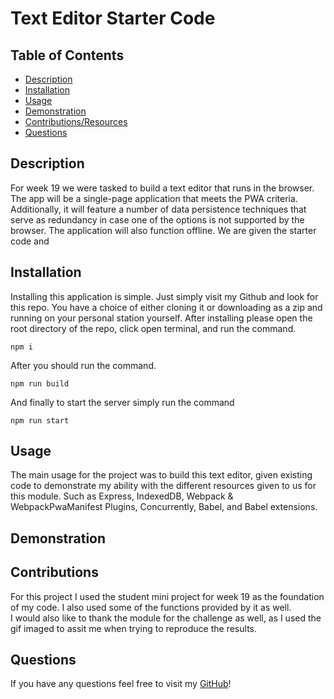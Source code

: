 # Text Editor Starter Code

 ## Table of Contents
 - [Description](#description)
 - [Installation](#installation)
 - [Usage](#usage)
 - [Demonstration](#demonstration)
 - [Contributions/Resources](#contributions)
 - [Questions](#questions)

 ## Description
For week 19 we were tasked to build a text editor that runs in the browser. The app will be a single-page application that meets the PWA criteria. Additionally, it will feature a number of data persistence techniques that serve as redundancy in case one of the options is not supported by the browser. The application will also function offline. We are given the starter code and 

 ## Installation
 Installing this application is simple. Just simply visit my Github and look for this repo. You have a choice of either cloning it or downloading as a zip and running on your personal station yourself. After installing please open the root directory of the repo, click open terminal, and run the command.
```
npm i
```
After you should run the command. 
```
npm run build
```
And finally to start the server simply run the command 
```
npm run start
```

 ## Usage
The main usage for the project was to build this text editor, given existing code to demonstrate my ability with the different resources given to us for this module. Such as Express, IndexedDB, Webpack & WebpackPwaManifest Plugins, Concurrently, Babel, and Babel extensions.

## Demonstration

 ## Contributions
 For this project I used the student mini project for week 19 as the foundation of my code. I also used some of the functions provided by it as well.<br />
 I would also like to thank the module for the challenge as well, as I used the gif imaged to assit me when trying to reproduce the results.

 ## Questions
 If you have any questions feel free to visit my [GitHub](https://github.com/Pixls112)!